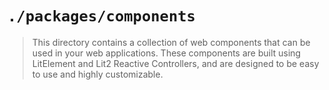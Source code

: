 # `./packages/components`

> This directory contains a collection of web components that can be used in your web applications. These components are built using LitElement and Lit2 Reactive Controllers, and are designed to be easy to use and highly customizable.
